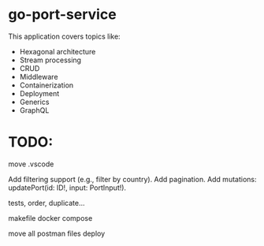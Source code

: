 # go-port-service
This application covers topics like:
- Hexagonal architecture
- Stream processing
- CRUD
- Middleware
- Containerization
- Deployment
- Generics
- GraphQL

# TODO:
move .vscode

Add filtering support (e.g., filter by country).
Add pagination.
Add mutations: updatePort(id: ID!, input: PortInput!).

tests, order, duplicate...

makefile
docker compose

move all postman files
deploy
